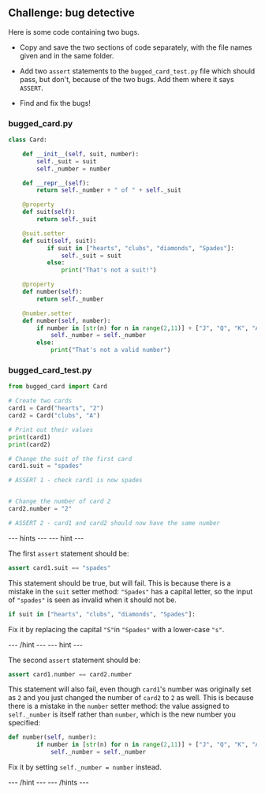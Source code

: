 ## Challenge: bug detective

Here is some code containing two bugs.

+ Copy and save the two sections of code separately, with the file names given and in the same folder.  

+ Add two `assert` statements to the `bugged_card_test.py` file which should pass, but don't, because of the two bugs. Add them where it says `ASSERT`.

+ Find and fix the bugs!

### bugged_card.py

```python
class Card:

    def __init__(self, suit, number):
        self._suit = suit
        self._number = number

    def __repr__(self):
        return self._number + " of " + self._suit

    @property
    def suit(self):
        return self._suit

    @suit.setter
    def suit(self, suit):
           if suit in ["hearts", "clubs", "diamonds", "Spades"]:
               self._suit = suit
           else:
               print("That's not a suit!")

    @property
    def number(self):
        return self._number

    @number.setter
    def number(self, number):
        if number in [str(n) for n in range(2,11)] + ["J", "Q", "K", "A"]:
            self._number = self._number
        else:
            print("That's not a valid number")

```

### bugged_card_test.py

```python
from bugged_card import Card

# Create two cards
card1 = Card("hearts", "2")
card2 = Card("clubs", "A")

# Print out their values
print(card1)
print(card2)

# Change the suit of the first card
card1.suit = "spades"

# ASSERT 1 - check card1 is now spades


# Change the number of card 2
card2.number = "2"

# ASSERT 2 - card1 and card2 should now have the same number

```

--- hints ---
--- hint ---

The first `assert` statement should be:

```Python
assert card1.suit == "spades"
```

This statement should be true, but will fail. This is because there is a mistake in the `suit` setter method: `"Spades"` has a capital letter, so the input of `"spades"` is seen as invalid when it should not be.

```Python
if suit in ["hearts", "clubs", "diamonds", "Spades"]:
```

Fix it by replacing the capital `"S"`in `"Spades"` with a lower-case `"s"`.

--- /hint ---
--- hint ---

The second `assert` statement should be:

```python
assert card1.number == card2.number
```

This statement will also fail, even though `card1`'s number was originally set as `2` and you just changed the number of `card2` to `2` as well. This is because there is a mistake in the `number` setter method: the value assigned to `self._number` is itself rather than `number`, which is the new number you specified:

```Python
def number(self, number):
        if number in [str(n) for n in range(2,11)] + ["J", "Q", "K", "A"]:
            self._number = self._number
```

Fix it by setting `self._number = number` instead.

--- /hint ---
--- /hints ---
